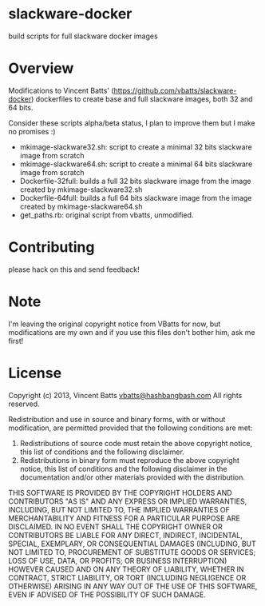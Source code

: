 slackware-docker
===============

build scripts for full slackware docker images

Overview
========

Modifications to Vincent Batts' (https://github.com/vbatts/slackware-docker)
dockerfiles to create base and full slackware images, both 32 and 64 bits.

Consider these scripts alpha/beta status, I plan to improve them but I make no promises :)

- mkimage-slackware32.sh: script to create a minimal 32 bits slackware image from scratch
- mkimage-slackware64.sh: script to create a minimal 64 bits slackware image from scratch
- Dockerfile-32full: builds a full 32 bits slackware image from the image created by mkimage-slackware32.sh
- Dockerfile-64full: builds a full 64 bits slackware image from the image created by mkimage-slackware64.sh
- get_paths.rb: original script from vbatts, unmodified.

Contributing
============
please hack on this and send feedback!

Note
====

I'm leaving the original copyright notice from VBatts for now, but modifications
are my own and if you use this files don't bother him, ask me first!

License
=======

Copyright (c) 2013, Vincent Batts <vbatts@hashbangbash.com>
All rights reserved.

Redistribution and use in source and binary forms, with or without
modification, are permitted provided that the following conditions are met:

1. Redistributions of source code must retain the above copyright notice, this
   list of conditions and the following disclaimer. 
2. Redistributions in binary form must reproduce the above copyright notice,
   this list of conditions and the following disclaimer in the documentation
   and/or other materials provided with the distribution.

THIS SOFTWARE IS PROVIDED BY THE COPYRIGHT HOLDERS AND CONTRIBUTORS "AS IS" AND
ANY EXPRESS OR IMPLIED WARRANTIES, INCLUDING, BUT NOT LIMITED TO, THE IMPLIED
WARRANTIES OF MERCHANTABILITY AND FITNESS FOR A PARTICULAR PURPOSE ARE
DISCLAIMED. IN NO EVENT SHALL THE COPYRIGHT OWNER OR CONTRIBUTORS BE LIABLE FOR
ANY DIRECT, INDIRECT, INCIDENTAL, SPECIAL, EXEMPLARY, OR CONSEQUENTIAL DAMAGES
(INCLUDING, BUT NOT LIMITED TO, PROCUREMENT OF SUBSTITUTE GOODS OR SERVICES;
LOSS OF USE, DATA, OR PROFITS; OR BUSINESS INTERRUPTION) HOWEVER CAUSED AND
ON ANY THEORY OF LIABILITY, WHETHER IN CONTRACT, STRICT LIABILITY, OR TORT
(INCLUDING NEGLIGENCE OR OTHERWISE) ARISING IN ANY WAY OUT OF THE USE OF THIS
SOFTWARE, EVEN IF ADVISED OF THE POSSIBILITY OF SUCH DAMAGE.
